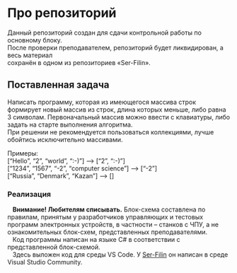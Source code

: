 ﻿# Про репозиторий
Данный репозиторий создан для сдачи контрольной работы по основному блоку.  
После проверки преподавателем, репозиторий будет ликвидирован, а весь материал  
сохранён в одном из репозиториев «Ser-Filin».

## Поставленная задача
Написать программу, которая из имеющегося массива строк формирует новый массив из строк, длина которых меньше, либо равна 3 символам. Первоначальный массив можно ввести с клавиатуры, либо задать на старте выполнения алгоритма.  
При решении не рекомендуется пользоваться коллекциями, лучше обойтись исключительно массивами.

Примеры:  
[“Hello”, “2”, “world”, “:-)”] —> [“2”, “:-)”]  
[“1234”, “1567”, “-2”, “computer science”] —> [“-2”]  
[“Russia”, “Denmark”, “Kazan”] —> []

### Реализация
&nbsp;&nbsp;&nbsp;**Внимание! Любителям списывать.** Блок-схема составлена по правилам, принятым у разработчиков управляющих и тестовых программ электронных устройств, в частности – станков с ЧПУ, а не ознакомительных блок-схем, представленных преподавателями.  
&nbsp;&nbsp;&nbsp;Код программы написан на языке C# в соответствии с представленной блок-схемой.  
&nbsp;&nbsp;&nbsp;Здесь выложен код для среды VS Code. У [Ser-Filin](https://github.com/Ser-Filin/demo_geekbrains/tree/main/intro_lang_prog/Test) он написан в среде Visual Studio Community.
